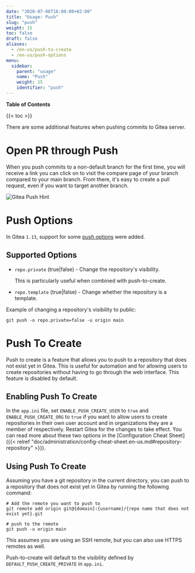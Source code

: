 ```yaml
---
date: "2020-07-06T16:00:00+02:00"
title: "Usage: Push"
slug: "push"
weight: 15
toc: false
draft: false
aliases:
  - /en-us/push-to-create
  - /en-us/push-options
menu:
  sidebar:
    parent: "usage"
    name: "Push"
    weight: 15
    identifier: "push"
---
```


**Table of Contents**

{{< toc >}}

There are some additional features when pushing commits to Gitea server.

# Open PR through Push

When you push commits to a non-default branch for the first time,
you will receive a link you can click on to visit the compare page of your branch compared to your main branch.
From there, it's easy to create a pull request, even if you want to target another branch.

![Gitea Push Hint](/gitea-push-hint.png)

# Push Options

In Gitea `1.13`, support for some [push options](https://git-scm.com/docs/git-push#Documentation/git-push.txt--oltoptiongt)
were added.

## Supported Options

- `repo.private` (true|false) - Change the repository's visibility.

  This is particularly useful when combined with push-to-create.

- `repo.template` (true|false) - Change whether the repository is a template.

Example of changing a repository's visibility to public:

```shell
git push -o repo.private=false -u origin main
```

# Push To Create

Push to create is a feature that allows you to push to a repository that does not exist yet in Gitea. This is useful for automation and for allowing users to create repositories without having to go through the web interface. This feature is disabled by default.

## Enabling Push To Create

In the `app.ini` file, set `ENABLE_PUSH_CREATE_USER` to `true` and `ENABLE_PUSH_CREATE_ORG` to `true` if you want to allow users to create repositories in their own user account and in organizations they are a member of respectively. Restart Gitea for the changes to take effect. You can read more about these two options in the [Configuration Cheat Sheet]({{< relref "doc/administration/config-cheat-sheet.en-us.md#repository-repository" >}}).

## Using Push To Create

Assuming you have a git repository in the current directory, you can push to a repository that does not exist yet in Gitea by running the following command:

```shell
# Add the remote you want to push to
git remote add origin git@{domain}:{username}/{repo name that does not exist yet}.git

# push to the remote
git push -u origin main
```

This assumes you are using an SSH remote, but you can also use HTTPS remotes as well.

Push-to-create will default to the visibility defined by `DEFAULT_PUSH_CREATE_PRIVATE` in `app.ini`.
